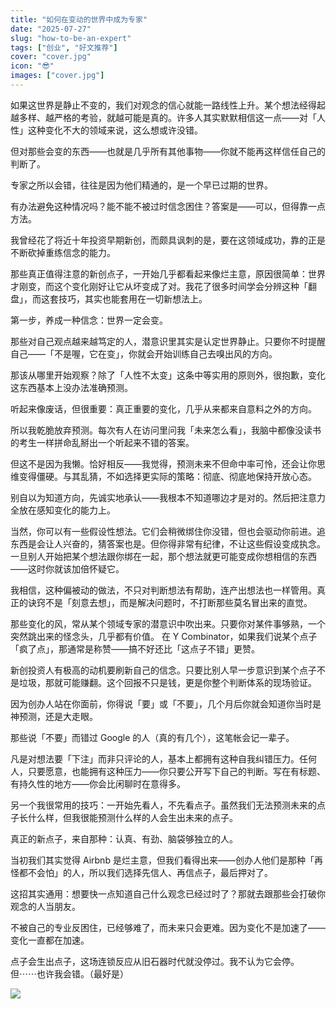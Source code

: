 ```yaml
---
title: "如何在变动的世界中成为专家"
date: "2025-07-27"
slug: "how-to-be-an-expert"
tags: ["创业", "好文推荐"]
cover: "cover.jpg"
icon: "😎"
images: ["cover.jpg"]
---
```

如果这世界是静止不变的，我们对观念的信心就能一路线性上升。某个想法经得起越多样、越严格的考验，就越可能是真的。许多人其实默默相信这一点——对「人性」这种变化不大的领域来说，这么想或许没错。



但对那些会变的东西——也就是几乎所有其他事物——你就不能再这样信任自己的判断了。



专家之所以会错，往往是因为他们精通的，是一个早已过期的世界。



有办法避免这种情况吗？能不能不被过时信念困住？答案是——可以，但得靠一点方法。



我曾经花了将近十年投资早期新创，而颇具讽刺的是，要在这领域成功，靠的正是不断砍掉重练信念的能力。



那些真正值得注意的新创点子，一开始几乎都看起来像烂主意，原因很简单：世界才刚变，而这个变化刚好让它从坏变成了对。我花了很多时间学会分辨这种「翻盘」，而这套技巧，其实也能套用在一切新想法上。



第一步，养成一种信念：世界一定会变。



那些对自己观点越来越笃定的人，潜意识里其实是认定世界静止。只要你不时提醒自己——「不是喔，它在变」，你就会开始训练自己去嗅出风的方向。



那该从哪里开始观察？除了「人性不太变」这条中等实用的原则外，很抱歉，变化这东西基本上没办法准确预测。



听起来像废话，但很重要：真正重要的变化，几乎从来都来自意料之外的方向。



所以我乾脆放弃预测。每次有人在访问里问我「未来怎么看」，我脑中都像没读书的考生一样拼命乱掰出一个听起来不错的答案。



但这不是因为我懒。恰好相反——我觉得，预测未来不但命中率可怜，还会让你思维变得僵硬。与其乱猜，不如选择更实际的策略：彻底、彻底地保持开放心态。



别自以为知道方向，先诚实地承认——我根本不知道哪边才是对的。然后把注意力全放在感知变化的能力上。



当然，你可以有一些假设性想法。它们会稍微绑住你没错，但也会驱动你前进。追东西是会让人兴奋的，猜答案也是。但你得非常有纪律，不让这些假设变成执念。
一旦别人开始把某个想法跟你绑在一起，那个想法就更可能变成你想相信的东西——这时你就该加倍怀疑它。



我相信，这种偏被动的做法，不只对判断想法有帮助，连产出想法也一样管用。真正的诀窍不是「刻意去想」，而是解决问题时，不打断那些莫名冒出来的直觉。



那些变化的风，常从某个领域专家的潜意识中吹出来。只要你对某件事够熟，一个突然跳出来的怪念头，几乎都有价值。
在 Y Combinator，如果我们说某个点子「疯了点」，那通常是称赞——搞不好还比「这点子不错」更赞。



新创投资人有极高的动机要刷新自己的信念。只要比别人早一步意识到某个点子不是垃圾，那就可能赚翻。这个回报不只是钱，更是你整个判断体系的现场验证。



因为创办人站在你面前，你得说「要」或「不要」，几个月后你就会知道你当时是神预测，还是大走眼。



那些说「不要」而错过 Google 的人（真的有几个），这笔帐会记一辈子。



凡是对想法要「下注」而非只评论的人，基本上都拥有这种自我纠错压力。任何人，只要愿意，也能拥有这种压力——你只要公开写下自己的判断。写在有标题、有持久性的地方——你会比闲聊时在意得多。



另一个我很常用的技巧：一开始先看人，不先看点子。虽然我们无法预测未来的点子长什么样，但我很能预测什么样的人会生出未来的点子。



真正的新点子，来自那种：认真、有劲、脑袋够独立的人。



当初我们其实觉得 Airbnb 是烂主意，但我们看得出来——创办人他们是那种「再怪都不会怕」的人，所以我们选择先信人、再信点子，最后押对了。



这招其实通用：想要快一点知道自己什么观念已经过时了？那就去跟那些会打破你观念的人当朋友。



不被自己的专业反困住，已经够难了，而未来只会更难。因为变化不是加速了——变化一直都在加速。



点子会生出点子，这场连锁反应从旧石器时代就没停过。我不认为它会停。
但⋯⋯也许我会错。（最好是）




![](https://prod-files-secure.s3.us-west-2.amazonaws.com/112d0858-5090-4d34-a606-b75eb8d65fd2/46476355-9cf3-4e99-9b7a-3531bc426380/1000202064.png?X-Amz-Algorithm=AWS4-HMAC-SHA256&X-Amz-Content-Sha256=UNSIGNED-PAYLOAD&X-Amz-Credential=ASIAZI2LB466VATJ43LY%2F20251003%2Fus-west-2%2Fs3%2Faws4_request&X-Amz-Date=20251003T174249Z&X-Amz-Expires=3600&X-Amz-Security-Token=IQoJb3JpZ2luX2VjELH%2F%2F%2F%2F%2F%2F%2F%2F%2F%2FwEaCXVzLXdlc3QtMiJHMEUCIHPR37pdQlxx%2B65F2EaCaRuNP%2FaGe7lhmNs5ouGCzRNBAiEA0bX7tdO6U124Z7bMlyKkKXmcsfFegph%2F%2FpRksH1EaJgq%2FwMIShAAGgw2Mzc0MjMxODM4MDUiDMOuFUnG5%2FFr0HFbaircA%2BG1e7I3Ooaj4ESLSA%2F5DQA9IFJnFC7nfSGhkgc77no6hlt1DsQuEUtQGsp2cLX0YYBR7XXCc5cB6dUcD392O1yd14sJUxZa03XsbocVABQS6PF421yPUnt8y20nHcsyy3lZaOgkHzJQoAR5DejjTPyEr%2FY9RWMCiN40IhgRf2owdbut6kROKAzoAQYQWbHtRdT%2BuOQjiC13x6hG2Tb2iEh%2FoY8W1NJlobPt4Xl3bAZvwInPsPp%2BQwmeKVIkAbh6INHfQj77rq2%2F6J8t241RP26APMemDjOeEa9Jx35xw1RW0Uuy6mA%2BZLIbI%2F%2FCtMhR%2FxHjO2wuKIWmZYxPx3kVV4dGZEzr1sRYgK9bbyWHNk81Pfp51WshEhiZ7wccVtiGTWjnGBYS4L5peZnnz8RvKYWtgh8u18Dkdn9tJAwebJJKC2xuFBKH8ZT4c5M1sTz4XSm9BulRcjXUHqvIWFE0CVwQSbxfjd26xuWfkIFyvQ%2FtYfJg%2FGJONXXU2bJgzJgRO%2B2VV9CZy5WXUtksS9sIezUGNsU8aWBMQGdgulHICsrlPjZNx4%2FazE6D2ZSSk0%2BBmxi37ZzBIQtR7twgXLVSwdT3Kbf8VE6RysfaJu1KX3UGMetfAEZ%2FLOONTB%2BDMIn3%2F8YGOqUBqVKHePD%2BbF5mCPvPxEmtgyyhvr3vS4tRJ7nc0pD4Q9QZnpCB8IT34q88bMvZ%2B029Kh1cEoyE5ELfVIpa%2FpWpqaGL3E9W6BIValbZcYkOcdB1V8TCpFdyUgkMGiTU8GW6a%2BfSBSikepuAjJAKAvZW7UU9wk3ejRiXTlec059gpo0y04MEjgeFwjevqnQmqVBj15i7hwQXRR8uAtPY3KI%2FM3UVjAs7&X-Amz-Signature=cfbe69b7094bf07f6cc4c9e5d50761de3292295ce337dbaabd5b9d3eeec0d41e&X-Amz-SignedHeaders=host&x-amz-checksum-mode=ENABLED&x-id=GetObject)

